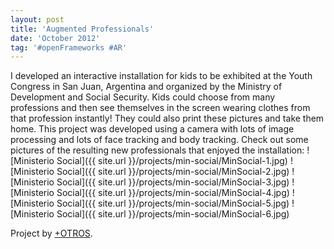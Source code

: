 ```yaml
---
layout: post
title: 'Augmented Professionals'
date: 'October 2012'
tag: '#openFrameworks #AR'
---
```

I developed an interactive installation for kids to be exhibited at the Youth Congress in San Juan, Argentina and organized by the Ministry of Development and Social Security. Kids could choose from many professions and then see themselves in the screen wearing clothes from that profession instantly! They could also print these pictures and take them home. This project was developed using a camera with lots of image processing and lots of face tracking and body tracking. Check out some pictures of the resulting new professionals that enjoyed the installation:
![Ministerio Social]({{ site.url }}/projects/min-social/MinSocial-1.jpg)
![Ministerio Social]({{ site.url }}/projects/min-social/MinSocial-2.jpg)
![Ministerio Social]({{ site.url }}/projects/min-social/MinSocial-3.jpg)
![Ministerio Social]({{ site.url }}/projects/min-social/MinSocial-4.jpg)
![Ministerio Social]({{ site.url }}/projects/min-social/MinSocial-5.jpg)
![Ministerio Social]({{ site.url }}/projects/min-social/MinSocial-6.jpg)

Project by [+OTROS](http://masotros.com/).
